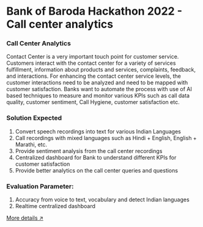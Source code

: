 # Bank of Baroda Hackathon 2022 - Call center analytics 

### Call Center Analytics

Contact Center is a very important touch point for customer service. Customers interact with the contact center for a variety of services fulfillment, information about products and services, complaints, feedback, and interactions. For enhancing the contact center service levels, the customer interactions need to be analyzed and need to be mapped with customer satisfaction. Banks want to automate the process with use of AI based techniques to measure and monitor various KPIs such as call data quality, customer sentiment, Call Hygiene, customer satisfaction etc. 

### Solution Expected

1. Convert speech recordings into text for various Indian Languages
2. Call recordings with mixed languages such as Hindi + English, English + Marathi, etc.
3. Provide sentiment analysis from the call center recordings
4. Centralized dashboard for Bank to understand different KPIs for customer satisfaction
5. Provide better analytics on the call center queries and questions

### Evaluation Parameter:

1. Accuracy from voice to text, vocabulary and detect Indian languages
2. Realtime centralized dashboard

[More details ↗︎](https://www.techgig.com/hackathon/call-center-analytics)
